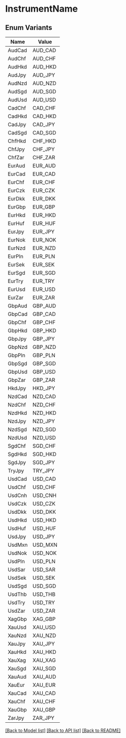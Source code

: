# InstrumentName

## Enum Variants

| Name | Value |
|---- | -----|
| AudCad | AUD_CAD |
| AudChf | AUD_CHF |
| AudHkd | AUD_HKD |
| AudJpy | AUD_JPY |
| AudNzd | AUD_NZD |
| AudSgd | AUD_SGD |
| AudUsd | AUD_USD |
| CadChf | CAD_CHF |
| CadHkd | CAD_HKD |
| CadJpy | CAD_JPY |
| CadSgd | CAD_SGD |
| ChfHkd | CHF_HKD |
| ChfJpy | CHF_JPY |
| ChfZar | CHF_ZAR |
| EurAud | EUR_AUD |
| EurCad | EUR_CAD |
| EurChf | EUR_CHF |
| EurCzk | EUR_CZK |
| EurDkk | EUR_DKK |
| EurGbp | EUR_GBP |
| EurHkd | EUR_HKD |
| EurHuf | EUR_HUF |
| EurJpy | EUR_JPY |
| EurNok | EUR_NOK |
| EurNzd | EUR_NZD |
| EurPln | EUR_PLN |
| EurSek | EUR_SEK |
| EurSgd | EUR_SGD |
| EurTry | EUR_TRY |
| EurUsd | EUR_USD |
| EurZar | EUR_ZAR |
| GbpAud | GBP_AUD |
| GbpCad | GBP_CAD |
| GbpChf | GBP_CHF |
| GbpHkd | GBP_HKD |
| GbpJpy | GBP_JPY |
| GbpNzd | GBP_NZD |
| GbpPln | GBP_PLN |
| GbpSgd | GBP_SGD |
| GbpUsd | GBP_USD |
| GbpZar | GBP_ZAR |
| HkdJpy | HKD_JPY |
| NzdCad | NZD_CAD |
| NzdChf | NZD_CHF |
| NzdHkd | NZD_HKD |
| NzdJpy | NZD_JPY |
| NzdSgd | NZD_SGD |
| NzdUsd | NZD_USD |
| SgdChf | SGD_CHF |
| SgdHkd | SGD_HKD |
| SgdJpy | SGD_JPY |
| TryJpy | TRY_JPY |
| UsdCad | USD_CAD |
| UsdChf | USD_CHF |
| UsdCnh | USD_CNH |
| UsdCzk | USD_CZK |
| UsdDkk | USD_DKK |
| UsdHkd | USD_HKD |
| UsdHuf | USD_HUF |
| UsdJpy | USD_JPY |
| UsdMxn | USD_MXN |
| UsdNok | USD_NOK |
| UsdPln | USD_PLN |
| UsdSar | USD_SAR |
| UsdSek | USD_SEK |
| UsdSgd | USD_SGD |
| UsdThb | USD_THB |
| UsdTry | USD_TRY |
| UsdZar | USD_ZAR |
| XagGbp | XAG_GBP |
| XauUsd | XAU_USD |
| XauNzd | XAU_NZD |
| XauJpy | XAU_JPY |
| XauHkd | XAU_HKD |
| XauXag | XAU_XAG |
| XauSgd | XAU_SGD |
| XauAud | XAU_AUD |
| XauEur | XAU_EUR |
| XauCad | XAU_CAD |
| XauChf | XAU_CHF |
| XauGbp | XAU_GBP |
| ZarJpy | ZAR_JPY |


[[Back to Model list]](../README.md#documentation-for-models) [[Back to API list]](../README.md#documentation-for-api-endpoints) [[Back to README]](../README.md)


